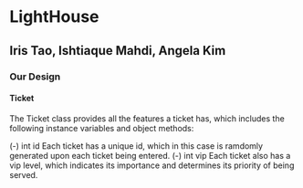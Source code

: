 # LightHouse
## Iris Tao, Ishtiaque Mahdi, Angela Kim</br>

### Our Design
#### Ticket
The Ticket class provides all the features a ticket has, which includes the following instance variables and object methods:

(-) int id
    Each ticket has a unique id, which in this case is ramdomly generated upon each ticket being entered. 
(-) int vip
    Each ticket also has a vip level, which indicates its importance and determines its priority of being served. 





